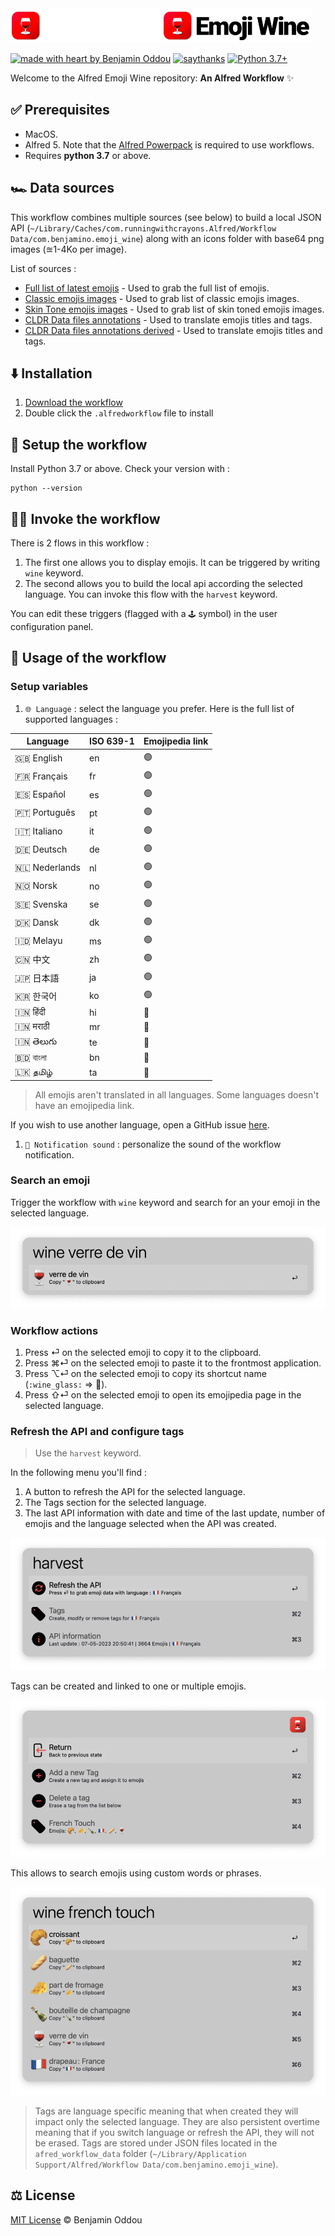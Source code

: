 <img src="public/icon_dark_mode.webp#gh-dark-mode-only" alt="logo-dark" height="55"/>
<img src="public/icon_light_mode.webp#gh-light-mode-only" alt="logo-light" height="55"/>

[![made with heart by Benjamin Oddou](https://img.shields.io/badge/made%20with%20%E2%99%A5%20by-benjamin%20oddou-ff2f35.svg?style=flat)](https://github.com/BenjaminOddou)
[![saythanks](https://img.shields.io/badge/say-thanks-bf0001.svg?style=flat)](https://saythanks.io/to/BenjaminOddou)
[![Python 3.7+](https://img.shields.io/badge/python-3.7+-7f0000.svg)](https://www.python.org/downloads/macos/)

Welcome to the Alfred Emoji Wine repository: **An Alfred Workflow** ✨

## ✅ Prerequisites

* MacOS.
* Alfred 5. Note that the [Alfred Powerpack](https://www.alfredapp.com/powerpack/) is required to use workflows.
* Requires **python 3.7** or above.

## 🏎️ Data sources

This workflow combines multiple sources (see below) to build a local JSON API (`~/Library/Caches/com.runningwithcrayons.Alfred/Workflow Data/com.benjamino.emoji_wine`) along with an icons folder with base64 png images (≊1-4Ko per image).

List of sources :
* [Full list of latest emojis](https://unicode.org/Public/emoji/latest/emoji-test.txt) - Used to grab the full list of emojis.
* [Classic emojis images](https://unicode.org/emoji/charts/full-emoji-list.html) - Used to grab list of classic emojis images.
* [Skin Tone emojis images](https://unicode.org/emoji/charts/full-emoji-modifiers.html) -  Used to grab list of skin toned emojis images.
* [CLDR Data files annotations](https://github.com/unicode-org/cldr/tree/main/common/annotations) - Used to translate emojis titles and tags.
* [CLDR Data files annotations derived](https://github.com/unicode-org/cldr/tree/main/common/annotationsDerived) - Used to translate emojis titles and tags.

## ⬇️ Installation

1. [Download the workflow](https://github.com/BenjaminOddou/alfred-emoji-wine/releases/latest)
2. Double click the `.alfredworkflow` file to install

## 🧰 Setup the workflow

Install Python 3.7 or above. Check your version with :

```shell
python --version
```

## 🧙‍♂️ Invoke the workflow

There is 2 flows in this workflow :

1. The first one allows you to display emojis. It can be triggered by writing `wine` keyword.
2. The second allows you to build the local api according the selected language. You can invoke this flow with the `harvest` keyword.

You can edit these triggers (flagged with a `🕹️` symbol) in the user configuration panel.

## 🤖 Usage of the workflow

### Setup variables

1. `🌐 Language` : select the language you prefer. Here is the full list of supported languages :

| Language        | ISO 639-1 | Emojipedia link |
| --------------- | --------- | --------------- |
| 🇬🇧 English    | en        | 🟢             |
| 🇫🇷 Français   | fr        | 🟢             |
| 🇪🇸 Español    | es        | 🟢             |
| 🇵🇹 Português  | pt        | 🟢             |
| 🇮🇹 Italiano   | it        | 🟢             |
| 🇩🇪 Deutsch    | de        | 🟢             |
| 🇳🇱 Nederlands | nl        | 🟢             |
| 🇳🇴 Norsk      | no        | 🟢             |
| 🇸🇪 Svenska    | se        | 🟢             |
| 🇩🇰 Dansk      | dk        | 🟢             |
| 🇮🇩 Melayu     | ms        | 🟢             |
| 🇨🇳 中文         | zh        | 🟢            |
| 🇯🇵 日本語        | ja        | 🟢            |
| 🇰🇷 한국어        | ko        | 🟢             |
| 🇮🇳 हिंदी      | hi        | 🔴              |
| 🇮🇳 मराठी      | mr        | 🔴              |
| 🇮🇳 తెలుగు     | te        | 🔴              |
| 🇧🇩 বাংলা      | bn        | 🔴              |
| 🇱🇰 தமிழ்      | ta        | 🔴              |

> All emojis aren't translated in all languages. Some languages doesn't have an emojipedia link.

If you wish to use another language, open a GitHub issue [here](https://github.com/BenjaminOddou/alfred-emoji-wine/issues/new).

1. `🎷 Notification sound` : personalize the sound of the workflow notification.

### Search an emoji

Trigger the workflow with `wine` keyword and search for an your emoji in the selected language.

![search](public/search.webp)

### Workflow actions

1. Press ⏎ on the selected emoji to copy it to the clipboard.
2. Press ⌘⏎ on the selected emoji to paste it to the frontmost application.
3. Press ⌥⏎ on the selected emoji to copy its shortcut name (`:wine_glass:` ⇒ 🍷).
4. Press ⇧⏎ on the selected emoji to open its emojipedia page in the selected language.

### Refresh the API and configure tags

> Use the `harvest` keyword.

In the following menu you'll find :
1. A button to refresh the API for the selected language.
2. The Tags section for the selected language.
3. The last API information with date and time of the last update, number of emojis and the language selected when the API was created.

![harvest](public/harvest.webp)

Tags can be created and linked to one or multiple emojis.

![tag](public/tag.webp)

This allows to search emojis using custom words or phrases.

![search_tag](public/search_tag.webp)

> Tags are language specific meaning that when created they will impact only the selected language. They are also persistent overtime meaning that if you switch language or refresh the API, they will not be erased. Tags are stored under JSON files located in the `afred_workflow_data` folder (`~/Library/Application Support/Alfred/Workflow Data/com.benjamino.emoji_wine`).

## ⚖️ License

[MIT License](LICENSE) © Benjamin Oddou

